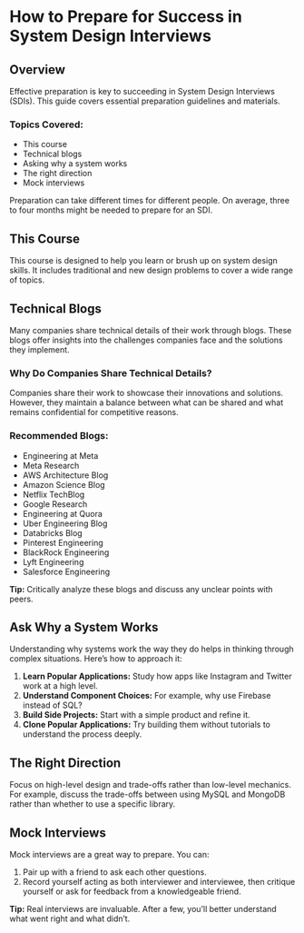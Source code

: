 # How to Prepare for Success in System Design Interviews

## Overview
Effective preparation is key to succeeding in System Design Interviews (SDIs). This guide covers essential preparation guidelines and materials.

### Topics Covered:
- This course
- Technical blogs
- Asking why a system works
- The right direction
- Mock interviews

Preparation can take different times for different people. On average, three to four months might be needed to prepare for an SDI.

## This Course
This course is designed to help you learn or brush up on system design skills. It includes traditional and new design problems to cover a wide range of topics.

## Technical Blogs
Many companies share technical details of their work through blogs. These blogs offer insights into the challenges companies face and the solutions they implement.

### Why Do Companies Share Technical Details?
Companies share their work to showcase their innovations and solutions. However, they maintain a balance between what can be shared and what remains confidential for competitive reasons.

### Recommended Blogs:
- Engineering at Meta
- Meta Research
- AWS Architecture Blog
- Amazon Science Blog
- Netflix TechBlog
- Google Research
- Engineering at Quora
- Uber Engineering Blog
- Databricks Blog
- Pinterest Engineering
- BlackRock Engineering
- Lyft Engineering
- Salesforce Engineering

**Tip:** Critically analyze these blogs and discuss any unclear points with peers.

## Ask Why a System Works
Understanding why systems work the way they do helps in thinking through complex situations. Here’s how to approach it:

1. **Learn Popular Applications:** Study how apps like Instagram and Twitter work at a high level.
2. **Understand Component Choices:** For example, why use Firebase instead of SQL?
3. **Build Side Projects:** Start with a simple product and refine it.
4. **Clone Popular Applications:** Try building them without tutorials to understand the process deeply.

## The Right Direction
Focus on high-level design and trade-offs rather than low-level mechanics. For example, discuss the trade-offs between using MySQL and MongoDB rather than whether to use a specific library.

## Mock Interviews
Mock interviews are a great way to prepare. You can:

1. Pair up with a friend to ask each other questions.
2. Record yourself acting as both interviewer and interviewee, then critique yourself or ask for feedback from a knowledgeable friend.

**Tip:** Real interviews are invaluable. After a few, you’ll better understand what went right and what didn’t.
